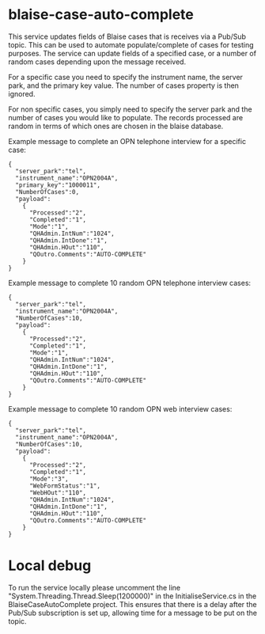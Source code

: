 # blaise-case-auto-complete

This service updates fields of Blaise cases that is receives via a Pub/Sub topic. This can be used to automate populate/complete of cases for testing purposes. The service can update fields of a specified case, or a number of random cases depending upon the message received.

For a specific case you need to specify the instrument name, the server park, and the primary key value. The number of cases property is then ignored.

For non specific cases, you simply need to specify the server park and the number of cases you would like to populate. The records processed are random in terms of which ones are chosen in the blaise database.

Example message to complete an OPN telephone interview for a specific case:

```
{
  "server_park":"tel",
  "instrument_name":"OPN2004A",
  "primary_key":"1000011",
  "NumberOfCases":0,
  "payload":
    {
      "Processed":"2",
      "Completed":"1",
      "Mode":"1",
      "QHAdmin.IntNum":"1024",
      "QHAdmin.IntDone":"1",
      "QHAdmin.HOut":"110",
      "QOutro.Comments":"AUTO-COMPLETE"
    }
}
```

Example message to complete 10 random OPN telephone interview cases:

```
{
  "server_park":"tel",
  "instrument_name":"OPN2004A",
  "NumberOfCases":10,
  "payload":
    {
      "Processed":"2",
      "Completed":"1",
      "Mode":"1",
      "QHAdmin.IntNum":"1024",
      "QHAdmin.IntDone":"1",
      "QHAdmin.HOut":"110",
      "QOutro.Comments":"AUTO-COMPLETE"
    }
}
```

Example message to complete 10 random OPN web interview cases:

```
{
  "server_park":"tel",
  "instrument_name":"OPN2004A",
  "NumberOfCases":10,
  "payload":
    {
      "Processed":"2",
      "Completed":"1",
      "Mode":"3",
      "WebFormStatus":"1",
      "WebHOut":"110",
      "QHAdmin.IntNum":"1024",
      "QHAdmin.IntDone":"1",
      "QHAdmin.HOut":"110",
      "QOutro.Comments":"AUTO-COMPLETE"
    }
}
```

# Local debug

To run the service locally please uncomment the line "System.Threading.Thread.Sleep(1200000)" in the InitialiseService.cs in the BlaiseCaseAutoComplete project. This ensures that there is a delay after the Pub/Sub subscription is set up, allowing time for a message to be put on the topic.
